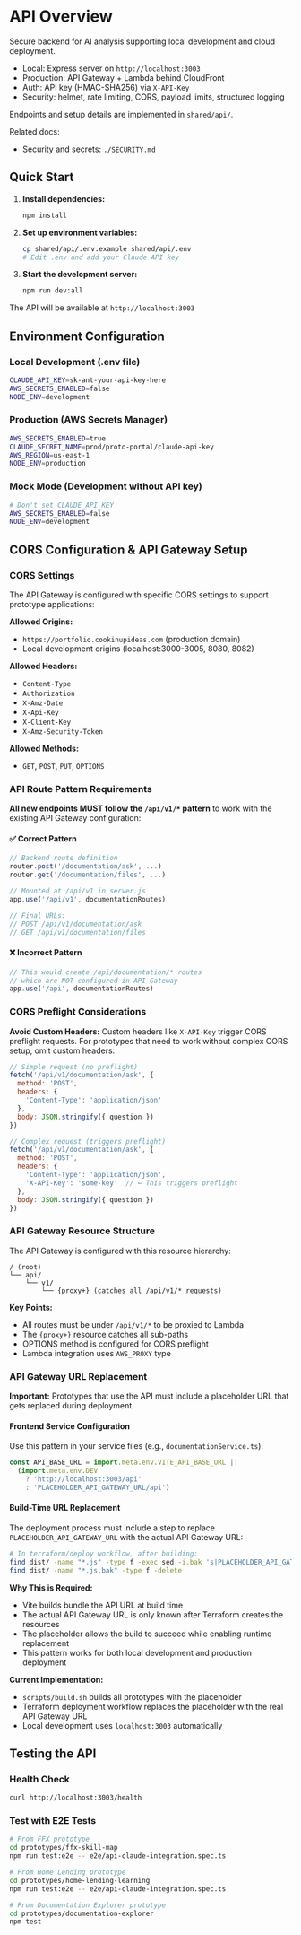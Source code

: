 # API Overview

Secure backend for AI analysis supporting local development and cloud deployment.

- Local: Express server on `http://localhost:3003`
- Production: API Gateway + Lambda behind CloudFront
- Auth: API key (HMAC-SHA256) via `X-API-Key`
- Security: helmet, rate limiting, CORS, payload limits, structured logging

Endpoints and setup details are implemented in `shared/api/`.

Related docs:
- Security and secrets: `./SECURITY.md`

## Quick Start

1. **Install dependencies:**
   ```bash
   npm install
   ```

2. **Set up environment variables:**
   ```bash
   cp shared/api/.env.example shared/api/.env
   # Edit .env and add your Claude API key
   ```

3. **Start the development server:**
   ```bash
   npm run dev:all
   ```

The API will be available at `http://localhost:3003`

## Environment Configuration

### Local Development (.env file)
```bash
CLAUDE_API_KEY=sk-ant-your-api-key-here
AWS_SECRETS_ENABLED=false
NODE_ENV=development
```

### Production (AWS Secrets Manager)
```bash
AWS_SECRETS_ENABLED=true
CLAUDE_SECRET_NAME=prod/proto-portal/claude-api-key
AWS_REGION=us-east-1
NODE_ENV=production
```

### Mock Mode (Development without API key)
```bash
# Don't set CLAUDE_API_KEY
AWS_SECRETS_ENABLED=false
NODE_ENV=development
```

## CORS Configuration & API Gateway Setup

### CORS Settings
The API Gateway is configured with specific CORS settings to support prototype applications:

**Allowed Origins:**
- `https://portfolio.cookinupideas.com` (production domain)
- Local development origins (localhost:3000-3005, 8080, 8082)

**Allowed Headers:**
- `Content-Type`
- `Authorization`
- `X-Amz-Date`
- `X-Api-Key`
- `X-Client-Key`
- `X-Amz-Security-Token`

**Allowed Methods:**
- `GET`, `POST`, `PUT`, `OPTIONS`

### API Route Pattern Requirements

**All new endpoints MUST follow the `/api/v1/*` pattern** to work with the existing API Gateway configuration:

#### ✅ Correct Pattern
```javascript
// Backend route definition
router.post('/documentation/ask', ...)
router.get('/documentation/files', ...)

// Mounted at /api/v1 in server.js
app.use('/api/v1', documentationRoutes)

// Final URLs: 
// POST /api/v1/documentation/ask
// GET /api/v1/documentation/files
```

#### ❌ Incorrect Pattern
```javascript
// This would create /api/documentation/* routes
// which are NOT configured in API Gateway
app.use('/api', documentationRoutes)
```

### CORS Preflight Considerations

**Avoid Custom Headers:** Custom headers like `X-API-Key` trigger CORS preflight requests. For prototypes that need to work without complex CORS setup, omit custom headers:

```javascript
// Simple request (no preflight)
fetch('/api/v1/documentation/ask', {
  method: 'POST',
  headers: {
    'Content-Type': 'application/json'
  },
  body: JSON.stringify({ question })
})

// Complex request (triggers preflight)
fetch('/api/v1/documentation/ask', {
  method: 'POST',
  headers: {
    'Content-Type': 'application/json',
    'X-API-Key': 'some-key'  // ← This triggers preflight
  },
  body: JSON.stringify({ question })
})
```

### API Gateway Resource Structure

The API Gateway is configured with this resource hierarchy:
```
/ (root)
└── api/
    └── v1/
        └── {proxy+} (catches all /api/v1/* requests)
```

**Key Points:**
- All routes must be under `/api/v1/*` to be proxied to Lambda
- The `{proxy+}` resource catches all sub-paths
- OPTIONS method is configured for CORS preflight
- Lambda integration uses `AWS_PROXY` type

### API Gateway URL Replacement

**Important:** Prototypes that use the API must include a placeholder URL that gets replaced during deployment.

#### Frontend Service Configuration

Use this pattern in your service files (e.g., `documentationService.ts`):

```javascript
const API_BASE_URL = import.meta.env.VITE_API_BASE_URL || 
  (import.meta.env.DEV 
    ? 'http://localhost:3003/api' 
    : 'PLACEHOLDER_API_GATEWAY_URL/api')
```

#### Build-Time URL Replacement

The deployment process must include a step to replace `PLACEHOLDER_API_GATEWAY_URL` with the actual API Gateway URL:

```bash
# In terraform/deploy workflow, after building:
find dist/ -name "*.js" -type f -exec sed -i.bak 's|PLACEHOLDER_API_GATEWAY_URL|https://actual-api-gateway-id.execute-api.region.amazonaws.com/prod|g' {} \;
find dist/ -name "*.js.bak" -type f -delete
```

**Why This is Required:**
- Vite builds bundle the API URL at build time
- The actual API Gateway URL is only known after Terraform creates the resources
- The placeholder allows the build to succeed while enabling runtime replacement
- This pattern works for both local development and production deployment

**Current Implementation:**
- `scripts/build.sh` builds all prototypes with the placeholder
- Terraform deployment workflow replaces the placeholder with the real API Gateway URL
- Local development uses `localhost:3003` automatically

## Testing the API

### Health Check
```bash
curl http://localhost:3003/health
```

### Test with E2E Tests
```bash
# From FFX prototype
cd prototypes/ffx-skill-map
npm run test:e2e -- e2e/api-claude-integration.spec.ts

# From Home Lending prototype
cd prototypes/home-lending-learning
npm run test:e2e -- e2e/api-claude-integration.spec.ts

# From Documentation Explorer prototype
cd prototypes/documentation-explorer
npm test
```
